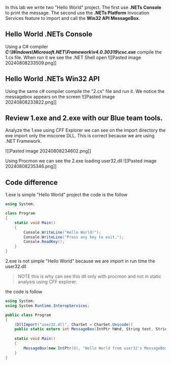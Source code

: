 In this lab we write two "Hello World" project. The first use **.NETs Console** to print the message. The second use the **.NETs Platform** Invocation Services feature to import and call the **Win32 API MessageBox**.

## Hello World .NETs Console
Using a C# compiler ***C:\Windows\Microsoft.NET\Framework\v4.0.30319\csc.exe***  compile the 1.cs file. When run it we see the .NET Shell open
![[Pasted image 20240808233509.png]]

## Hello World .NETs Win32 API
Using the same c# compiler compile the "2.cs" file and run it. We notice the messagebox appears on the screen 
![[Pasted image 20240808233822.png]]

## Review 1.exe and 2.exe with our Blue team tools.

Analyze the 1.exe using CFF Explorer we can see on the import directory the exe import only the mscoree DLL. This is correct because we are using .NET Framework.

![[Pasted image 20240808234602.png]]

Using Procmon we can see the 2.exe loading user32.dll
![[Pasted image 20240808235346.png]]


## Code difference

1.exe is simple "Hello World" project the code is the follow 
```c#
using System;

class Program 
{
	static void Main() 
	{
		Console.WriteLine("Hello World!");
		Console.WriteLine("Press any key to exit.");
		Console.ReadKey();
	}
}

```


2.exe is not simple "Hello World" because we are import in run time the user32.dll

>NOTE
>this is why can see this dll only with procmon and not in static analysis using CFF explorer. 

the code is follow 
```c#
using System;
using System.Runtime.InteropServices;

public class Program
{
    [DllImport("user32.dll", CharSet = CharSet.Unicode)]
    public static extern int MessageBox(IntPtr hWnd, String text, String caption, uint type);
    
    static void Main()
    {
        MessageBox(new IntPtr(0), "Hello World from user32's MessageBox!!", "Important Dialog", 0);
    }
}
```



